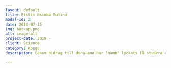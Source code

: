 ```yaml
---
layout: default
title: Pistis Nsimba Mutinu
modal-id: 2
date: 2014-07-15
img: backup.png
alt: image-alt
project-date: 2019 -
client: Science
category: Kongo
description: Genom bidrag till dona-ana har "namn" lyckats få studera och på så sätt gynna samhället på lång sikt. Vi behöver mer av detta för att bidra till en stabilera region.

---
```

